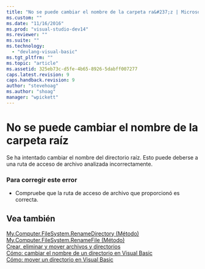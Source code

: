 ```yaml
---
title: "No se puede cambiar el nombre de la carpeta ra&#237;z | Microsoft Docs"
ms.custom: ""
ms.date: "11/16/2016"
ms.prod: "visual-studio-dev14"
ms.reviewer: ""
ms.suite: ""
ms.technology: 
  - "devlang-visual-basic"
ms.tgt_pltfrm: ""
ms.topic: "article"
ms.assetid: 325eb73c-d5fe-4b65-8926-5dabff007277
caps.latest.revision: 9
caps.handback.revision: 9
author: "stevehoag"
ms.author: "shoag"
manager: "wpickett"
---
```

# No se puede cambiar el nombre de la carpeta ra&#237;z
Se ha intentado cambiar el nombre del directorio raíz. Esto puede deberse a una ruta de acceso de archivo analizada incorrectamente.  
  
### Para corregir este error  
  
-   Compruebe que la ruta de acceso de archivo que proporcionó es correcta.  
  
## Vea también  
 [My.Computer.FileSystem.RenameDirectory \(Método\)](http://msdn.microsoft.com/es-es/14700cb3-9d29-46e2-af8d-61970d7e251b)   
 [My.Computer.FileSystem.RenameFile \(Método\)](http://msdn.microsoft.com/es-es/00ad6fbd-924e-4a49-af32-d505fe69ea32)   
 [Crear, eliminar y mover archivos y directorios](../Topic/Creating,%20Deleting,%20and%20Moving%20Files%20and%20Directories%20in%20Visual%20Basic.md)   
 [Cómo: cambiar el nombre de un directorio en Visual Basic](http://msdn.microsoft.com/es-es/780c7afc-a03c-4b01-865a-510fe331b1cc)   
 [Cómo: mover un directorio en Visual Basic](http://msdn.microsoft.com/es-es/0f26d1ef-c0a0-4445-8eb0-9b7d0490411c)